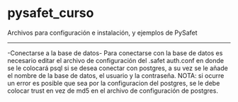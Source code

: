 # pysafet_curso
Archivos para configuración e instalación, y ejemplos de PySafet

----------------------------------
-Conectarse a la base de datos-
Para conectarse con la base de datos es necesario editar el archivo de configuración del .safet 
auth.conf en donde se le colocará psql si se desea conectar con postgres, a su vez se le añade 
el nombre de la base de datos, el usuario y la contraseña.
NOTA: si ocurre un error es posible que sea por la configuracion del postgres, se le debe colocar
trust en vez de md5 en el archivo de configuración de postgres.


